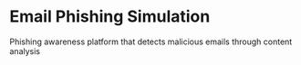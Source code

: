 # Email Phishing Simulation
 Phishing awareness platform that detects malicious emails through content analysis
